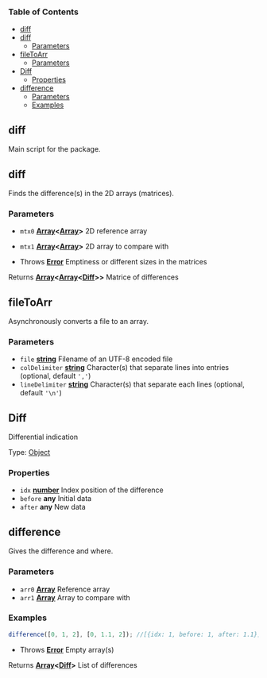 <!-- Generated by documentation.js. Update this documentation by updating the source code. -->

### Table of Contents

-   [diff][1]
-   [diff][2]
    -   [Parameters][3]
-   [fileToArr][4]
    -   [Parameters][5]
-   [Diff][6]
    -   [Properties][7]
-   [difference][8]
    -   [Parameters][9]
    -   [Examples][10]

## diff

Main script for the package.

## diff

Finds the difference(s) in the 2D arrays (matrices).

### Parameters

-   `mtx0` **[Array][11]&lt;[Array][11]>** 2D reference array
-   `mtx1` **[Array][11]&lt;[Array][11]>** 2D array to compare with


-   Throws **[Error][12]** Emptiness or different sizes in the matrices

Returns **[Array][11]&lt;[Array][11]&lt;[Diff][13]>>** Matrice of differences

## fileToArr

Asynchronously converts a file to an array.

### Parameters

-   `file` **[string][14]** Filename of an UTF-8 encoded file
-   `colDelimiter` **[string][14]** Character(s) that separate lines into entries (optional, default `','`)
-   `lineDelimiter` **[string][14]** Character(s) that separate each lines (optional, default `'\n'`)

## Diff

Differential indication

Type: [Object][15]

### Properties

-   `idx` **[number][16]** Index position of the difference
-   `before` **any** Initial data
-   `after` **any** New data

## difference

Gives the difference and where.

### Parameters

-   `arr0` **[Array][11]** Reference array
-   `arr1` **[Array][11]** Array to compare with

### Examples

```javascript
difference([0, 1, 2], [0, 1.1, 2]); //[{idx: 1, before: 1, after: 1.1}]
```

-   Throws **[Error][12]** Empty array(s)

Returns **[Array][11]&lt;[Diff][13]>** List of differences

[1]: #diff

[2]: #diff-1

[3]: #parameters

[4]: #filetoarr

[5]: #parameters-1

[6]: #diff-2

[7]: #properties

[8]: #difference

[9]: #parameters-2

[10]: #examples

[11]: https://developer.mozilla.org/docs/Web/JavaScript/Reference/Global_Objects/Array

[12]: https://developer.mozilla.org/docs/Web/JavaScript/Reference/Global_Objects/Error

[13]: #diff

[14]: https://developer.mozilla.org/docs/Web/JavaScript/Reference/Global_Objects/String

[15]: https://developer.mozilla.org/docs/Web/JavaScript/Reference/Global_Objects/Object

[16]: https://developer.mozilla.org/docs/Web/JavaScript/Reference/Global_Objects/Number
